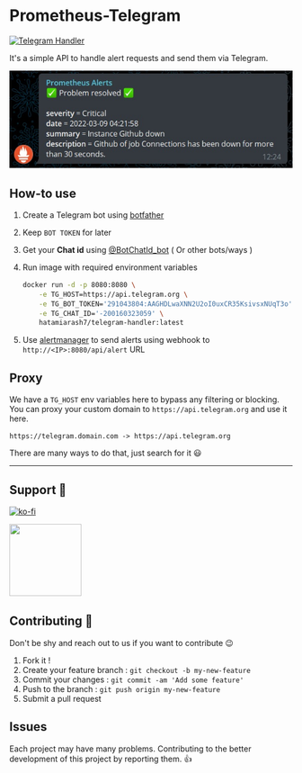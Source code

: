 # Prometheus-Telegram

[![Telegram Handler](https://github.com/hatamiarash7/Prometheus-Telegram/actions/workflows/Publish.yml/badge.svg)](https://github.com/hatamiarash7/Prometheus-Telegram/actions/workflows/Publish.yml)

It's a simple API to handle alert requests and send them via Telegram.

![sample](.github/tg-sample.jpg)

## How-to use

1. Create a Telegram bot using [botfather](https://t.me/botfather)
2. Keep `BOT TOKEN` for later
3. Get your **Chat id** using [@BotChatId_bot](https://t.me/BotChatId_bot) ( Or other bots/ways )
4. Run image with required environment variables

   ```bash
   docker run -d -p 8080:8080 \
       -e TG_HOST=https://api.telegram.org \
       -e TG_BOT_TOKEN='291043804:AAGHDLwaXNN2U2oI0uxCR35KsivsxNUqT3o' \
       -e TG_CHAT_ID='-200160323059' \
       hatamiarash7/telegram-handler:latest
   ```

5. Use [alertmanager](https://prometheus.io/docs/alerting/latest/alertmanager/) to send alerts using webhook to `http://<IP>:8080/api/alert` URL

## Proxy

We have a `TG_HOST` env variables here to bypass any filtering or blocking. You can proxy your custom domain to `https://api.telegram.org` and use it here.

```text
https://telegram.domain.com -> https://api.telegram.org
```

There are many ways to do that, just search for it 😃

---

## Support 💛

[![ko-fi](https://www.ko-fi.com/img/githubbutton_sm.svg)](https://ko-fi.com/D1D1WGU9)

<div><a href="https://payping.ir/@hatamiarash7"><img src="https://cdn.payping.ir/statics/Payping-logo/Trust/blue.svg" height="128" width="128"></a></div>

## Contributing 🤝

Don't be shy and reach out to us if you want to contribute 😉

1. Fork it !
2. Create your feature branch : `git checkout -b my-new-feature`
3. Commit your changes : `git commit -am 'Add some feature'`
4. Push to the branch : `git push origin my-new-feature`
5. Submit a pull request

## Issues

Each project may have many problems. Contributing to the better development of this project by reporting them. 👍
